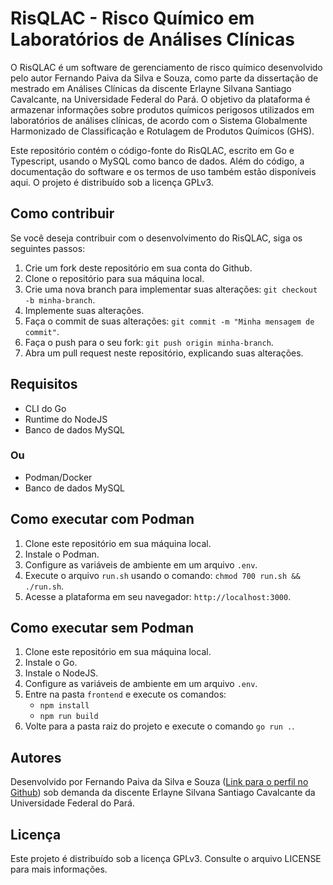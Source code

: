# RisQLAC - Risco Químico em Laboratórios de Análises Clínicas

O RisQLAC é um software de gerenciamento de risco químico desenvolvido pelo autor Fernando Paiva da Silva e Souza, como parte da dissertação de mestrado em Análises Clínicas da discente Erlayne Silvana Santiago Cavalcante, na Universidade Federal do Pará. O objetivo da plataforma é armazenar informações sobre produtos químicos perigosos utilizados em laboratórios de análises clínicas, de acordo com o Sistema Globalmente Harmonizado de Classificação e Rotulagem de Produtos Químicos (GHS).

Este repositório contém o código-fonte do RisQLAC, escrito em Go e Typescript, usando o MySQL como banco de dados. Além do código, a documentação do software e os termos de uso também estão disponíveis aqui. O projeto é distribuído sob a licença GPLv3.

## Como contribuir

Se você deseja contribuir com o desenvolvimento do RisQLAC, siga os seguintes passos:

1. Crie um fork deste repositório em sua conta do Github.
2. Clone o repositório para sua máquina local.
3. Crie uma nova branch para implementar suas alterações: `git checkout -b minha-branch`.
4. Implemente suas alterações.
5. Faça o commit de suas alterações: `git commit -m "Minha mensagem de commit"`.
6. Faça o push para o seu fork: `git push origin minha-branch`.
7. Abra um pull request neste repositório, explicando suas alterações.

## Requisitos

- CLI do Go
- Runtime do NodeJS
- Banco de dados MySQL

### Ou

- Podman/Docker
- Banco de dados MySQL

## Como executar com Podman

1. Clone este repositório em sua máquina local.
2. Instale o Podman.
3. Configure as variáveis de ambiente em um arquivo `.env`.
4. Execute o arquivo `run.sh` usando o comando: `chmod 700 run.sh && ./run.sh`.
5. Acesse a plataforma em seu navegador: `http://localhost:3000`.

## Como executar sem Podman

1. Clone este repositório em sua máquina local.
2. Instale o Go.
3. Instale o NodeJS.
4. Configure as variáveis de ambiente em um arquivo `.env`.
5. Entre na pasta `frontend` e execute os comandos:
    - `npm install`
    - `npm run build`
6. Volte para a pasta raiz do projeto e execute o comando `go run .`.

## Autores

Desenvolvido por Fernando Paiva da Silva e Souza ([Link para o perfil no Github](https://github.com/FernandoPaivaEC)) sob demanda da discente Erlayne Silvana Santiago Cavalcante da Universidade Federal do Pará.

## Licença

Este projeto é distribuído sob a licença GPLv3. Consulte o arquivo LICENSE para mais informações.
